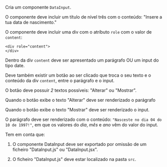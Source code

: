 Cria um componente `DataInput`.

O componente deve incluir um título de nível três com o conteúdo: "Insere a tua data de nascimento."

O componente deve incluir uma div com o atríbuto `role` com o valor de `content`:

```
<div role="content">
</div>
```

Dentro da div `content` deve ser apresentado um parágrafo OU um input do tipo date.

Deve também existir um botão ao ser clicado que troca o seu texto e o conteúdo da div `content`, entre o parágrafo e o input.

O botão deve possuir _2_ textos possíveis: "Alterar" ou "Mostrar".

Quando o botão exibe o texto "Alterar" deve ser renderizado o parágrafo

Quando o botão exibe o texto "Mostrar" deve ser renderizado o input.

O parágrafo deve ser renderizado com o conteúdo: `"Nasceste no dia 04 do 10 de 1997!"`, em que os valores do _dia_, _mês_ e _ano_ vêm do valor do input.

Tem em conta que:

1. O componente DataInput deve ser exportado por omissão de um ficheiro "DataInput.js" ou "DataInput.jsx".

2. O ficheiro "DataInput.js" deve estar localizado na pasta `src`.